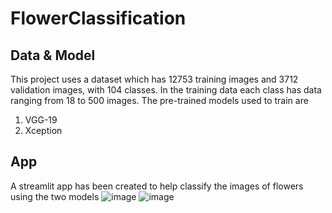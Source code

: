 # FlowerClassification
## Data & Model
This project uses a dataset which has 12753 training images and 3712 validation images, with 104 classes. In the training data each class has data ranging from 18 to 500 images.
The pre-trained models used to train are
1. VGG-19
2. Xception

## App
A streamlit app has been created to help classify the images of flowers using the two models
![image](https://user-images.githubusercontent.com/76042437/134915104-560620be-d4ce-42c0-b9ee-76ca1aa70dc3.png)
![image](https://user-images.githubusercontent.com/76042437/134915485-0d7d594d-0420-4772-89e2-b15627d0f844.png)
